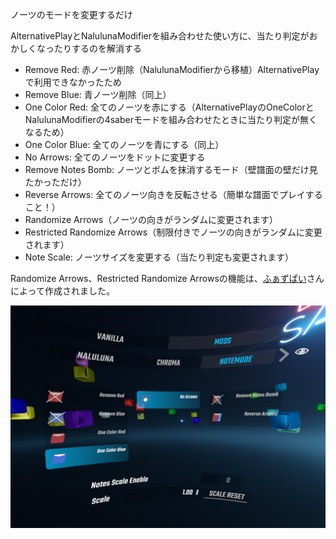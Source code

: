 ノーツのモードを変更するだけ

AlternativePlayとNalulunaModifierを組み合わせた使い方に、当たり判定がおかしくなったりするのを解消する

- Remove Red: 赤ノーツ削除（NalulunaModifierから移植）AlternativePlayで利用できなかったため
- Remove Blue: 青ノーツ削除（同上）
- One Color Red: 全てのノーツを赤にする（AlternativePlayのOneColorとNalulunaModifierの4saberモードを組み合わせたときに当たり判定が無くなるため）
- One Color Blue: 全てのノーツを青にする（同上）
- No Arrows: 全てのノーツをドットに変更する
- Remove Notes Bomb: ノーツとボムを抹消するモード（壁譜面の壁だけ見たかっただけ）
- Reverse Arrows: 全てのノーツ向きを反転させる（簡単な譜面でプレイすること！）
- Randomize Arrows（ノーツの向きがランダムに変更されます）
- Restricted Randomize Arrows（制限付きでノーツの向きがランダムに変更されます）
- Note Scale: ノーツサイズを変更する（当たり判定も変更されます）

Randomize Arrows、Restricted Randomize Arrowsの機能は、[ふぁずぱい](https://twitter.com/FaZ_Pi)さんによって作成されました。

![NoteMode](https://raw.githubusercontent.com/nullpon16tera/nullpon16tera.github.io/master/NoteMode/note_mode.png "NoteMode Modifier")
